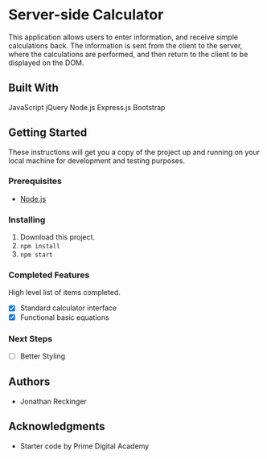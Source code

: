 # Server-side Calculator

This application allows users to enter information, and receive simple calculations back. The information is sent from the client to the server, where the calculations are performed, and then return to the client to be displayed on the DOM.

## Built With

JavaScript
jQuery
Node.js
Express.js
Bootstrap

## Getting Started

These instructions will get you a copy of the project up and running on your local machine for development and testing purposes.

### Prerequisites

- [Node.js](https://nodejs.org/en/)

### Installing

1. Download this project.
2. `npm install`
3. `npm start`

### Completed Features

High level list of items completed.

- [x] Standard calculator interface
- [x] Functional basic equations

### Next Steps

- [ ] Better Styling

## Authors

* Jonathan Reckinger

## Acknowledgments

* Starter code by Prime Digital Academy